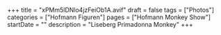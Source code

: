 +++
title = "xPMm5lDNlo4jzFeiOb1A.avif"
draft = false
tags = ["Photos"]
categories = ["Hofmann Figuren"]
pages = ["Hofmann Monkey Show"]
startDate = ""
description = "Liseberg Primadonna Monkey"
+++

